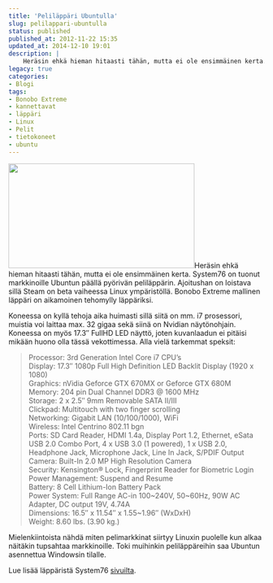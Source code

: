 ```yaml
---
title: 'Peliläppäri Ubuntulla'
slug: pelilappari-ubuntulla
status: published
published_at: 2012-11-22 15:35
updated_at: 2014-12-10 19:01
description: |
    Heräsin ehkä hieman hitaasti tähän, mutta ei ole ensimmäinen kerta. System76 on tuonut markkinoille Ubuntun päällä pyörivän peliläppärin. Ajoitushan on loistava sillä Steam on beta vaiheessa Linux ympäristöllä. Bonobo Extreme mallinen läppäri on aikamoinen tehomylly läppäriksi. Koneessa on kyllä tehoja aika huimasti sillä siitä on mm. i7 prosessori, muistia voi laittaa max. 32 gigaa sekä… Jatka lukemista Peliläppäri Ubuntulla
legacy: true
categories:
- Blogi
tags:
- Bonobo Extreme
- kannettavat
- läppäri
- Linux
- Pelit
- tietokoneet
- ubuntu
---
```


<p><a href="https://cdn.markokaartinen.net/uploads/2012/11/bonx6-faeafe23686f25bec6a1690c58acc12b.jpg"><img loading="lazy" decoding="async" class="alignright  wp-image-3581" title="Bonobo Extreme" src="https://cdn.markokaartinen.net/uploads/2012/11/bonx6-faeafe23686f25bec6a1690c58acc12b-610x344.jpg" alt="" width="366" height="206" /></a>Heräsin ehkä hieman hitaasti tähän, mutta ei ole ensimmäinen kerta. System76 on tuonut markkinoille Ubuntun päällä pyörivän peliläppärin. Ajoitushan on loistava sillä Steam on beta vaiheessa Linux ympäristöllä. Bonobo Extreme mallinen läppäri on aikamoinen tehomylly läppäriksi.</p>
<p>Koneessa on kyllä tehoja aika huimasti sillä siitä on mm. i7 prosessori, muistia voi laittaa max. 32 gigaa sekä siinä on Nvidian näytönohjain. Koneessa on myös 17.3&#8243; FullHD LED näyttö, joten kuvanlaadun ei pitäisi mikään huono olla tässä vekottimessa. Alla vielä tarkemmat speksit:</p>
<blockquote><p>Processor: 3rd Generation Intel Core i7 CPU&#8217;s<br />
Display: 17.3&#8243; 1080p Full High Definition LED Backlit Display (1920 x 1080)<br />
Graphics: nVidia Geforce GTX 670MX or Geforce GTX 680M<br />
Memory: 204 pin Dual Channel DDR3 @ 1600 MHz<br />
Storage: 2 x 2.5&#8243; 9mm Removable SATA II/III<br />
Clickpad: Multitouch with two finger scrolling<br />
Networking: Gigabit LAN (10/100/1000), WiFi<br />
Wireless: Intel Centrino 802.11 bgn<br />
Ports: SD Card Reader, HDMI 1.4a, Display Port 1.2, Ethernet, eSata USB 2.0 Combo Port, 4 x USB 3.0 (1 powered), 1 x USB 2.0, Headphone Jack, Microphone Jack, Line In Jack, S/PDIF Output<br />
Camera: Built-In 2.0 MP High Resolution Camera<br />
Security: Kensington® Lock, Fingerprint Reader for Biometric Login<br />
Power Management: Suspend and Resume<br />
Battery: 8 Cell Lithium-Ion Battery Pack<br />
Power System: Full Range AC-in 100~240V, 50~60Hz, 90W AC Adapter, DC output 19V, 4.74A<br />
Dimensions: 16.5&#8243; x 11.54&#8243; x 1.55~1.96&#8243; (WxDxH)<br />
Weight: 8.60 lbs. (3.90 kg.)</p></blockquote>
<p>Mielenkiintoista nähdä miten pelimarkkinat siirtyy Linuxin puolelle kun alkaa näitäkin tupsahtaa markkinoille. Toki muihinkin peliläppäreihin saa Ubuntun asennettua Windowsin tilalle.</p>
<p>Lue lisää läppäristä System76 <a href="https://www.system76.com/laptops/model/bonx6" target="_blank">sivuilta</a>.</p>